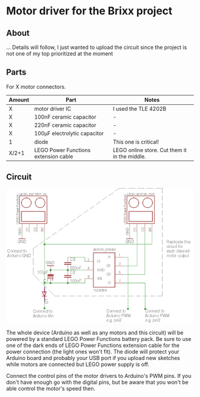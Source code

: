 # Motor driver for the Brixx project

## About

... Details will follow, I just wanted to upload the circuit since the project is not one of my top prioritized at the moment

## Parts

For X motor connectors.

| Amount | Part | Notes |
| - | - | - |
| X | motor driver IC | I used the TLE 4202B |
| X | 100nF ceramic capacitor | - |
| X | 220nF ceramic capacitor | - |
| X | 100µF electrolytic capacitor | - |
| 1 | diode | This one is critical! |
| X/2+1 | LEGO Power Functions extension cable | LEGO online store. Cut them it in the middle. |

## Circuit

![motor-driver-circuit](/Media/motor-driver-circuit.png)

The whole device (Arduino as well as any motors and this circuit) will be powered by a standard LEGO Power Functions battery pack.
Be sure to use one of the dark ends of LEGO Power Functions extension cable for the power connection (the light ones won't fit).
The diode will protect your Arduino board and probably your USB port if you upload new sketches while motors are connected but LEGO power supply is off.

Connect the control pins of the motor drivers to Arduino's PWM pins.
If you don't have enough go with the digital pins, but be aware that you won't be able control the motor's speed then.
